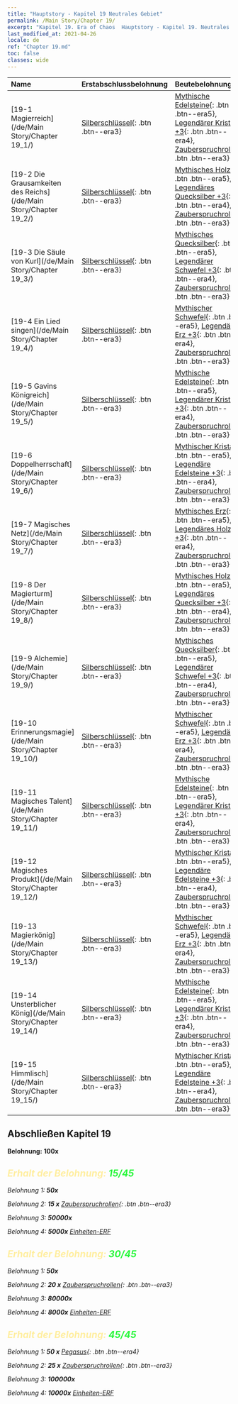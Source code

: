 ```yaml
---
title: "Hauptstory - Kapitel 19 Neutrales Gebiet"
permalink: /Main Story/Chapter 19/
excerpt: "Kapitel 19. Era of Chaos  Hauptstory - Kapitel 19. Neutrales Gebiet"
last_modified_at: 2021-04-26
locale: de
ref: "Chapter 19.md"
toc: false
classes: wide
---
```


  | Name |  Erstabschlussbelohnung | Beutebelohnung |
  |:------------|:------------|:------------| 
  | [19-1 Magierreich](/de/Main Story/Chapter 19_1/) | [Silberschlüssel](/ItemsDE/con_693/){: .btn .btn--era3} | [Mythische Edelsteine](/ItemsDE/mat_65/){: .btn .btn--era5}, [Legendärer Kristall +3](/ItemsDE/mat_59/){: .btn .btn--era4}, [Zauberspruchrollen](/ItemsDE/con_694/){: .btn .btn--era3} |
  | [19-2 Die Grausamkeiten des Reichs](/de/Main Story/Chapter 19_2/) | [Silberschlüssel](/ItemsDE/con_693/){: .btn .btn--era3} | [Mythisches Holz](/ItemsDE/mat_62/){: .btn .btn--era5}, [Legendäres Quecksilber +3](/ItemsDE/mat_56/){: .btn .btn--era4}, [Zauberspruchrollen](/ItemsDE/con_694/){: .btn .btn--era3} |
  | [19-3 Die Säule von Kurl](/de/Main Story/Chapter 19_3/) | [Silberschlüssel](/ItemsDE/con_693/){: .btn .btn--era3} | [Mythisches Quecksilber](/ItemsDE/mat_63/){: .btn .btn--era5}, [Legendärer Schwefel +3](/ItemsDE/mat_57/){: .btn .btn--era4}, [Zauberspruchrollen](/ItemsDE/con_694/){: .btn .btn--era3} |
  | [19-4 Ein Lied singen](/de/Main Story/Chapter 19_4/) | [Silberschlüssel](/ItemsDE/con_693/){: .btn .btn--era3} | [Mythischer Schwefel](/ItemsDE/mat_64/){: .btn .btn--era5}, [Legendäres Erz +3](/ItemsDE/mat_54/){: .btn .btn--era4}, [Zauberspruchrollen](/ItemsDE/con_694/){: .btn .btn--era3} |
  | [19-5 Gavins Königreich](/de/Main Story/Chapter 19_5/) | [Silberschlüssel](/ItemsDE/con_693/){: .btn .btn--era3} | [Mythische Edelsteine](/ItemsDE/mat_65/){: .btn .btn--era5}, [Legendärer Kristall +3](/ItemsDE/mat_59/){: .btn .btn--era4}, [Zauberspruchrollen](/ItemsDE/con_694/){: .btn .btn--era3} |
  | [19-6 Doppelherrschaft](/de/Main Story/Chapter 19_6/) | [Silberschlüssel](/ItemsDE/con_693/){: .btn .btn--era3} | [Mythischer Kristall](/ItemsDE/mat_66/){: .btn .btn--era5}, [Legendäre Edelsteine +3](/ItemsDE/mat_58/){: .btn .btn--era4}, [Zauberspruchrollen](/ItemsDE/con_694/){: .btn .btn--era3} |
  | [19-7 Magisches Netz](/de/Main Story/Chapter 19_7/) | [Silberschlüssel](/ItemsDE/con_693/){: .btn .btn--era3} | [Mythisches Erz](/ItemsDE/mat_61/){: .btn .btn--era5}, [Legendäres Holz +3](/ItemsDE/mat_55/){: .btn .btn--era4}, [Zauberspruchrollen](/ItemsDE/con_694/){: .btn .btn--era3} |
  | [19-8 Der Magierturm](/de/Main Story/Chapter 19_8/) | [Silberschlüssel](/ItemsDE/con_693/){: .btn .btn--era3} | [Mythisches Holz](/ItemsDE/mat_62/){: .btn .btn--era5}, [Legendäres Quecksilber +3](/ItemsDE/mat_56/){: .btn .btn--era4}, [Zauberspruchrollen](/ItemsDE/con_694/){: .btn .btn--era3} |
  | [19-9 Alchemie](/de/Main Story/Chapter 19_9/) | [Silberschlüssel](/ItemsDE/con_693/){: .btn .btn--era3} | [Mythisches Quecksilber](/ItemsDE/mat_63/){: .btn .btn--era5}, [Legendärer Schwefel +3](/ItemsDE/mat_57/){: .btn .btn--era4}, [Zauberspruchrollen](/ItemsDE/con_694/){: .btn .btn--era3} |
  | [19-10 Erinnerungsmagie](/de/Main Story/Chapter 19_10/) | [Silberschlüssel](/ItemsDE/con_693/){: .btn .btn--era3} | [Mythischer Schwefel](/ItemsDE/mat_64/){: .btn .btn--era5}, [Legendäres Erz +3](/ItemsDE/mat_54/){: .btn .btn--era4}, [Zauberspruchrollen](/ItemsDE/con_694/){: .btn .btn--era3} |
  | [19-11 Magisches Talent](/de/Main Story/Chapter 19_11/) | [Silberschlüssel](/ItemsDE/con_693/){: .btn .btn--era3} | [Mythische Edelsteine](/ItemsDE/mat_65/){: .btn .btn--era5}, [Legendärer Kristall +3](/ItemsDE/mat_59/){: .btn .btn--era4}, [Zauberspruchrollen](/ItemsDE/con_694/){: .btn .btn--era3} |
  | [19-12 Magisches Produkt](/de/Main Story/Chapter 19_12/) | [Silberschlüssel](/ItemsDE/con_693/){: .btn .btn--era3} | [Mythischer Kristall](/ItemsDE/mat_66/){: .btn .btn--era5}, [Legendäre Edelsteine +3](/ItemsDE/mat_58/){: .btn .btn--era4}, [Zauberspruchrollen](/ItemsDE/con_694/){: .btn .btn--era3} |
  | [19-13 Magierkönig](/de/Main Story/Chapter 19_13/) | [Silberschlüssel](/ItemsDE/con_693/){: .btn .btn--era3} | [Mythischer Schwefel](/ItemsDE/mat_64/){: .btn .btn--era5}, [Legendäres Erz +3](/ItemsDE/mat_54/){: .btn .btn--era4}, [Zauberspruchrollen](/ItemsDE/con_694/){: .btn .btn--era3} |
  | [19-14 Unsterblicher König](/de/Main Story/Chapter 19_14/) | [Silberschlüssel](/ItemsDE/con_693/){: .btn .btn--era3} | [Mythische Edelsteine](/ItemsDE/mat_65/){: .btn .btn--era5}, [Legendärer Kristall +3](/ItemsDE/mat_59/){: .btn .btn--era4}, [Zauberspruchrollen](/ItemsDE/con_694/){: .btn .btn--era3} |
  | [19-15 Himmlisch](/de/Main Story/Chapter 19_15/) | [Silberschlüssel](/ItemsDE/con_693/){: .btn .btn--era3} | [Mythischer Kristall](/ItemsDE/mat_66/){: .btn .btn--era5}, [Legendäre Edelsteine +3](/ItemsDE/mat_58/){: .btn .btn--era4}, [Zauberspruchrollen](/ItemsDE/con_694/){: .btn .btn--era3} |


## Abschließen Kapitel 19

 **Belohnung:**  **100x** <i class="fas fa-gem"/>



## <span style="color: #ffeea0">Erhalt der Belohnung: </span><span style="color: #27f73a">15/45</span>

 Belohnung 1:  **50x** <i class="fas fa-gem"/>

 Belohnung 2: **15 x** [Zauberspruchrollen](/ItemsDE/con_694/){: .btn .btn--era3}

 Belohnung 3:  **50000x** <i class="fas fa-coins"/>

 Belohnung 4:  **5000x** [Einheiten-ERF](/ItemsDE/con_902/)



## <span style="color: #ffeea0">Erhalt der Belohnung: </span><span style="color: #27f73a">30/45</span>

 Belohnung 1:  **50x** <i class="fas fa-gem"/>

 Belohnung 2: **20 x** [Zauberspruchrollen](/ItemsDE/con_694/){: .btn .btn--era3}

 Belohnung 3:  **80000x** <i class="fas fa-coins"/>

 Belohnung 4:  **8000x** [Einheiten-ERF](/ItemsDE/con_902/)



## <span style="color: #ffeea0">Erhalt der Belohnung: </span><span style="color: #27f73a">45/45</span>

 Belohnung 1: **50 x** [Pegasus](/ItemsDE/unt_202/){: .btn .btn--era4}

 Belohnung 2: **25 x** [Zauberspruchrollen](/ItemsDE/con_694/){: .btn .btn--era3}

 Belohnung 3:  **100000x** <i class="fas fa-coins"/>

 Belohnung 4:  **10000x** [Einheiten-ERF](/ItemsDE/con_902/)

